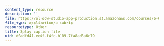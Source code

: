 ```yaml
---
content_type: resource
description: ''
file: https://ol-ocw-studio-app-production.s3.amazonaws.com/courses/6-004-computation-structures-spring-2017/d0adfd41ee6ff4fcb1097fa8ad8a6c79_RbJV-g9Lob8.srt
file_type: application/x-subrip
resourcetype: Other
title: 3play caption file
uid: d0adfd41-ee6f-f4fc-b109-7fa8ad8a6c79
---
```

